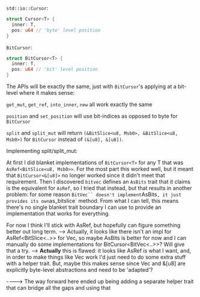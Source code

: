 `std::io::Cursor`:

```rust
struct Cursor<T> {
  inner: T,
  pos: u64 // 'byte' level position
}
```

`BitCursor`:

```rust
struct BitCursor<T> {
  inner: T,
  pos: u64 // 'bit' level position
}
```

The APIs will be exactly the same, just with `BitCursor`'s applying at a bit-level where it makes sense:

`get_mut`, `get_ref`, `into_inner`, `new` all work exactly the same

`position` and `set_position` will use bit-indices as opposed to byte for `BitCursor`

`split` and `split_mut` will return `(&BitSlice<u8, Msb0>, &BitSlice<u8, Msb0>)` for `BitCursor` instead of `(&[u8], &[u8])`.

Implementing split/split_mut:

At first I did blanket implementations of `BitCursor<T>` for any T that was
`AsRef<BitSlice<u8, Msb0>>`.  For the most part this worked well, but it meant
that `BitCursor<&[u8]>` no longer worked since it didn't meet that requirement.
Then I discovered `bitvec` defines an `AsBits` trait that it claims is the
equivalent for `AsRef`, so I tried that instead, but that results in another
problem: for some reason `BitVec`` doesn't implement`AsBits`, it just provides
its own`as_bitslice` method.  From what I can tell, this means there's no
single blanket trait boundary I can use to provide an implementation that works
for everything.

For now I think I'll stick with AsRef, but hopefully can figure something
better out long term.
--> Actually, it looks like there isn't an impl for AsRef<BitSlice<..>> for
Vec<u8>, so maybe AsBits is better for now and I can manually do some
implementations for BitCursor<BitVec<..>>? Will give that a try.
--> **Actually** this is flawed: it looks like AsRef _is_ what I want, and, in
order to make things like Vec<u8> work I'd just need to do some extra stuff
with a helper trait.  But, maybe this makes sense since Vec<u8> and &[u8] are
explicitly byte-level abstractions and need to be 'adapted'?

----> The way forward here ended up being adding a separate helper trait that
can bridge all the gaps and using that
